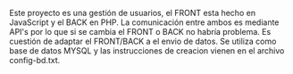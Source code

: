 Este proyecto es una gestión de usuarios, el FRONT esta hecho en JavaScript y el BACK en PHP.
La comunicación entre ambos es mediante API's por lo que si se cambia el FRONT o BACK no habría problema.
Es cuestión de adaptar el FRONT/BACK a el envio de datos.
Se utiliza como base de datos MYSQL y las instrucciones de creacion vienen en el archivo config-bd.txt.